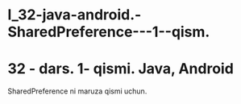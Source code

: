# l_32-java-android.-SharedPreference---1--qism.

# 32 - dars. 1- qismi.  Java, Android
SharedPreference ni maruza qismi uchun.

